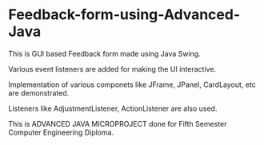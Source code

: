 # Feedback-form-using-Advanced-Java
This is GUI based Feedback form made using Java Swing.

Various event listeners are added for making the UI interactive.

Implementation of various componets like JFrame, JPanel, CardLayout, etc are demonstrated.

Listeners like AdjustmentListener, ActionListener are also used.

This is ADVANCED JAVA MICROPROJECT done for Fifth Semester Computer Engineering Diploma.
